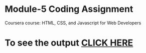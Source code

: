 # Module-5 Coding Assignment

Coursera course: HTML, CSS, and Javascript for Web Developers

# To see the output [CLICK HERE](https://eziooxd.github.io/Coursera-test/module-5/)
